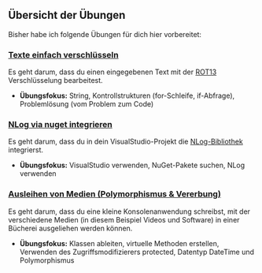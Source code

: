 ## Übersicht der Übungen

Bisher habe ich folgende Übungen für dich hier vorbereitet:

### [Texte einfach verschlüsseln](https://github.com/tobiasritscher/csharp-uebungen/tree/dac2d254090fca3e9246aab7558211cd81b64869/Einfach%20Verschl%C3%BCsselt)
Es geht darum, dass du einen eingegebenen Text mit der [ROT13](https://de.wikipedia.org/wiki/ROT13) Verschlüsselung bearbeitest.

  - **Übungsfokus:** String, Kontrollstrukturen (for-Schleife, if-Abfrage), Problemlösung (vom Problem zum Code) 

### [NLog via nuget integrieren](https://github.com/tobiasritscher/csharp-uebungen/tree/dac2d254090fca3e9246aab7558211cd81b64869/BibliothekenIntegrieren-NLog)
Es geht darum, dass du in dein VisualStudio-Projekt die [NLog-Bibliothek](http://nlog-project.org) integrierst.

  - **Übungsfokus:** VisualStudio verwenden, NuGet-Pakete suchen, NLog verwenden

### [Ausleihen von Medien (Polymorphismus & Vererbung)](https://github.com/tobiasritscher/csharp-uebungen/tree/dac2d254090fca3e9246aab7558211cd81b64869/VererbungGrundlagen_Buecherei)
Es geht darum, dass du eine kleine Konsolenanwendung schreibst, mit der verschiedene Medien (in diesem Beispiel Videos und Software) in einer Bücherei ausgeliehen werden können.

  - **Übungsfokus:** Klassen ableiten, virtuelle Methoden erstellen, Verwenden des Zugriffsmodifizierers protected, Datentyp DateTime und Polymorphismus
